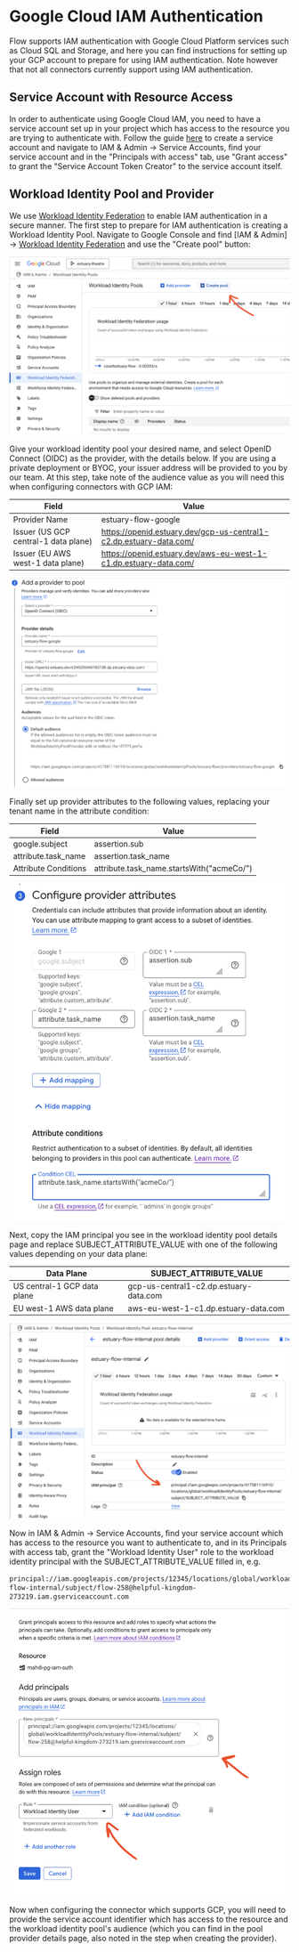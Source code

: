 # Google Cloud IAM Authentication

Flow supports IAM authentication with Google Cloud Platform services such as Cloud SQL and Storage, and here you can find instructions for setting up your GCP account to prepare for using IAM authentication. Note however that not all connectors currently support using IAM authentication.

## Service Account with Resource Access

In order to authenticate using Google Cloud IAM, you need to have a service account set up in your project which has access to the resource you are trying to authenticate with. Follow the guide [here](https://cloud.google.com/iam/docs/service-accounts-create) to create a service account and navigate to IAM & Admin -> Service Accounts, find your service account and in the "Principals with access" tab, use "Grant access" to grant the "Service Account Token Creator" to the service account itself.

## Workload Identity Pool and Provider

We use [Workload Identity Federation](https://cloud.google.com/iam/docs/workload-identity-federation) to enable IAM authentication in a secure manner. The first step to prepare for IAM authentication is creating a Workload Identity Pool. Navigate to Google Console and find [IAM & Admin] -> [Workload Identity Federation](https://console.cloud.google.com/iam-admin/workload-identity-pools) and use the "Create pool" button:

![Workload Identity Create Pool Button](../guide-images/gcp-iam-0-create-pool.png)

Give your workload identity pool your desired name, and select OpenID Connect (OIDC) as the provider, with the details below. If you are using a private deployment or BYOC, your issuer address will be provided to you by our team. At this step, take note of the audience value as you will need this when configuring connectors with GCP IAM:

| Field | Value |
|---|---|
| Provider Name | estuary-flow-google |
| Issuer (US GCP central-1 data plane) | https://openid.estuary.dev/gcp-us-central1-c2.dp.estuary-data.com/ |
| Issuer (EU AWS west-1 data plane) | https://openid.estuary.dev/aws-eu-west-1-c1.dp.estuary-data.com/ |

![Workload Identity Provider Configuration](../guide-images/gcp-iam-1-provider.png)

Finally set up provider attributes to the following values, replacing your tenant name in the attribute condition:

| Field | Value |
|---|---|
| google.subject | assertion.sub |
| attribute.task_name | assertion.task_name |
| Attribute Conditions | attribute.task_name.startsWith("acmeCo/") |

![Workload Identity Provider Attributes Configuration](../guide-images/gcp-iam-2-provider-attributes.png)

Next, copy the IAM principal you see in the workload identity pool details page and replace SUBJECT_ATTRIBUTE_VALUE with one of the following values depending on your data plane:

| Data Plane | SUBJECT_ATTRIBUTE_VALUE |
|---|---|
| US central-1 GCP data plane | gcp-us-central1-c2.dp.estuary-data.com |
| EU west-1 AWS data plane | aws-eu-west-1-c1.dp.estuary-data.com |

![Workload Identity Pool Principal](../guide-images/gcp-iam-3-principal.png)

Now in IAM & Admin -> Service Accounts, find your service account which has access to the resource you want to authenticate to, and in its Principals with access tab, grant the "Workload Identity User" role to the workload identity principal with the SUBJECT_ATTRIBUTE_VALUE filled in, e.g.

```
principal://iam.googleapis.com/projects/12345/locations/global/workloadIdentityPools/estuary-flow-internal/subject/flow-258@helpful-kingdom-273219.iam.gserviceaccount.com
```

![Workload Identity User Access Granted to Principal](../guide-images/gcp-iam-4-identity-user-access.png)

Now when configuring the connector which supports GCP, you will need to provide the service account identifier which has access to the resource and the workload identity pool's audience (which you can find in the pool provider details page, also noted in the step when creating the provider).
